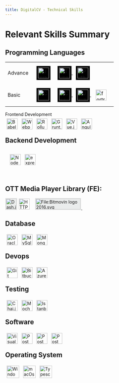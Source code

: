```yaml
---
title: DigitalCV - Technical Skills
---
```


# Relevant Skills Summary


## Programming Languages
<table>
    <tr>
        <td>Advance</td>
        <td align="center">
            <div style="display:block;padding:10px;text-align:justify;">
                <a href="https://developer.mozilla.org/en-US/docs/Web/JavaScript" style="margin-left:10px;">
                    <img align="left" alt="JavaScript" width="35px" style="background-color:black;padding:5px;"
                        src="https://cdn.simpleicons.org/javascript">
                </a>
                <a href="https://www.typescriptlang.org/" style="margin-left:10px;">
                    <img align="center" alt="Typescript" width="35px" style="background-color:black;padding:5px;"
                        src="https://cdn.simpleicons.org/typescript">
                </a>
                <a href="https://www.python.org/doc/" style="margin-left:10px;">
                    <img align="center" alt="Python" height="35px" width="35px" style="background-color:black;padding:5px;"
                        src="https://cdn.worldvectorlogo.com/logos/python-5.svg">
                </a>
            </div>
        </td>
    </tr>
    <tr>
        <td>Basic</td>
        <td align="center">
            <div style="display:block;padding:10px;text-align:justify;">
                <a href="https://www.learn-c.org/" style="margin-left:10px;">
                    <img align="left" alt="C" width="35px" style="background-color:black;padding:5px;"
                        src="https://cdn.simpleicons.org/c">
                </a>
                <a href="https://devdocs.io/cpp/" style="margin-left:10px;">
                    <img align="center" alt="C++" width="35px" style="background-color:black;padding:5px;"
                        src="https://cdn.simpleicons.org/c++">
                </a>
                <a href="https://docs.oracle.com/javase/tutorial/java/index.html" style="margin-left:10px;">
                    <img align="center" alt="Java" height="35px" width="35px" style="background-color:black;padding:5px;"
                        src="https://cdn.worldvectorlogo.com/logos/java-14.svg">
                </a>
                <a href="https://redhawk.concurrent-rt.com/docs/root/1Linux/5Compilers/Fortran/0890240-100.pdf" style="margin-left:10px;">
                    <img align="center" alt="fortran" width="35px" style="padding:5px;"
                        src="https://cdn.simpleicons.org/fortran">
                </a>
            </div>
        </td>
    </tr>
</table


## Frontend Development
<div>
      <a href="https://babeljs.io/docs/en/learn/">
          <img align="left" alt="Babel" width="35px" style="padding:5px;"
              src="https://cdn.simpleicons.org/babel"/>
      </a>&nbsp;
      <a href="https://medium.com/@artbindu/javascript-module-bundler-webpack-essential-to-learn-2e2a661e27c">
          <img align="left" alt="Webpack" width="35px" style="padding:5px;"
              src="https://cdn.simpleicons.org/webpack"/>
      </a>&nbsp;
      <a href="https://rollupjs.org/guide/en/">
          <img align="left" alt="Rollup.js" width="35px" style="padding:5px;"
              src="https://cdn.simpleicons.org/Rollup.js"/>
      </a>&nbsp;
      <a href="https://gruntjs.com/getting-started">
          <img align="left" alt="Grunt.js" height="35px" style="padding:5px;"
              src="https://cdn.worldvectorlogo.com/logos/grunt.svg"/>
      </a>&nbsp;
      <a href="https://vuejs.org/guide/introduction.html">
          <img align="left" alt="Vue.js" width="35px" style="padding:5px;"
              src="https://cdn.simpleicons.org/vue.js"/>
      </a>&nbsp;
      <a href="https://angular.io/docs">
          <img align="left" alt="Angular" width="35px" style="padding:5px;"
              src="https://cdn.simpleicons.org/angular"/>
      </a>&nbsp;
      <!-- <a href="https://reactjs.org/docs/getting-started.html">
          <img align="left" alt="React.js" width="35px" style="padding:5px;"
            src="https://cdn.simpleicons.org/react">
      </a> -->
</div>
<br />


## Backend Development
<div style="display: block;padding:10px;margin-bottom:30px;text-align:justify;">
    <a href="https://nodejs.org/en/docs/">
        <img align="left" alt="NodeJs" width="35px" style="padding:5px;"
            src="https://cdn.simpleicons.org/node.js/"/>
    </a>&nbsp;
    <a href="https://expressjs.com/">
        <img align="left" alt="expressJs" width="35px" style="padding:5px;"
            src="https://cdn.simpleicons.org/express/EFEBEB"/>
    </a>&nbsp;
    <!-- <a href="https://docs.nestjs.com/">
        <img align="left" alt="expressJs" width="35px" style="padding:5px;"
            src="https://cdn.simpleicons.org/nestjs"/>
    </a>&nbsp;
    <a href="https://nextjs.org/docs">
        <img align="left" alt="expressJs" width="35px" style="padding:5px;"
            src="https://cdn.simpleicons.org/next.js"/>
    </a> -->
</div>
<br />

## OTT Media Player Library (FE):
<div>
      <a href="http://cdn.dashjs.org/latest/jsdoc/index.html">
          <img align="left" alt="Dash.js" height="35px" style="background-color:#EAECEC; padding:2px;"
              src="https://dashif.org/img/dashif-logo-283x100_new.jpg"/>
      </a>&nbsp;&nbsp;
      <a href="https://developer.apple.com/documentation/http_live_streaming">
          <img align="left" alt="HTTP Live Streaming" height="35px" style="padding:2px;"
              src="https://bitmovin.com/wp-content/uploads/2016/04/apple_hls_6401.jpg"/>
      </a>
      <a href="https://bitmovin.com/docs/player/tutorials">
         <img alt="File:Bitmovin logo 2016.svg" style="background-color:#EAECEC; padding:2px;"
              src="https://upload.wikimedia.org/wikipedia/commons/thumb/7/74/Bitmovin_logo_2016.svg/207px-Bitmovin_logo_2016.svg.png?20180705131518" decoding="async" width="145" height="35" srcset="https://upload.wikimedia.org/wikipedia/commons/thumb/7/74/Bitmovin_logo_2016.svg/311px-Bitmovin_logo_2016.svg.png?20180705131518 1.5x, https://upload.wikimedia.org/wikipedia/commons/thumb/7/74/Bitmovin_logo_2016.svg/414px-Bitmovin_logo_2016.svg.png?20180705131518 2x" data-file-width="145" data-file-height="35">
      </a>&nbsp;
</div>

<!-- ## Mobile App Development: -->
<!-- ## AI/ML: -->

## Database
<div>
      <a href="https://docs.oracle.com/en/database/oracle/oracle-database/21/development.html">
          <img align="left" alt="Oracle (sql)" height="35px" style="padding:5px;"
              src="https://cdn.worldvectorlogo.com/logos/oracle-logo-3.svg"/>
      </a>&nbsp;
      <!-- <a href="https://learn.microsoft.com/en-us/sql/sql-server/educational-sql-resources?view=sql-server-ver16">
          <img align="left" alt="MsSQL (sql)" width="35px" style="padding:5px;"
              src="https://cdn.simpleicons.org/MicrosoftSQLServer"/>
      </a>&nbsp; -->
      <a href="https://dev.mysql.com/doc/">
          <img align="left" alt="MySql (sql)" width="35px" style="padding:5px;"
              src="https://cdn.simpleicons.org/mysql/869EF0"/>
      </a>&nbsp;
      <a href="https://www.mongodb.com/docs/">
          <img align="left" alt="Mongo DB (no-sql)" width="35px" style="padding:5px;"
            src="https://cdn.simpleicons.org/mongodb">
      </a>&nbsp;
</div>
<br />
<!-- ## Data Visualization -->

## Devops
<div>
      <a href="https://git-scm.com/docs/gittutorial">
          <img align="left" alt="Git" width="35px" style="padding:5px;"
              src="https://cdn.simpleicons.org/git"/>
      </a>&nbsp;
      <a href="https://debricked.com/docs/integrations/ci-build-systems/bitbucket.html">
          <img align="left" alt="Bitbucket" width="35px" style="padding:5px;"
              src="https://cdn.simpleicons.org/bitbucket/lblue"/>
      </a>&nbsp;
      <a href="https://learn.microsoft.com/en-us/azure/devops/?view=azure-devops">
          <img align="left" alt="Azure DevOps" width="35px" style="padding:5px;"
              src="https://cdn.simpleicons.org/AzureDevOps"/>
      </a>&nbsp;
      <!-- <a href="https://docs.docker.com/get-started/">
          <img align="left" alt="Docker" width="35px" style="padding:5px;"
              src="https://cdn.simpleicons.org/docker"/>
      </a> -->
      <!-- <a href="https://confluence.atlassian.com/jiracoreserver073/jira-core-server-7-3-documentation-861255603.html">
          <img align="left" alt="Jira" width="35px" style="padding:5px;"
              src="https://cdn.simpleicons.org/jira"/>
      </a> -->
</div>
<br />
<!-- ## Backend as a Service (BaaS) -->
<!-- ## Framework
<div>
      <a href="https://www.electronjs.org/docs/latest/">
          <img align="left" alt="electron.js" width="35px" style="padding:5px;"
              src="https://cdn.simpleicons.org/electron"/>
      </a>
</div>
<br /> -->


## Testing
<div>
      <a href="https://www.chaijs.com/api/bdd/">
          <img align="left" alt="Chai.js (Library)" width="35px" style="padding:5px;"
              src="https://cdn.simpleicons.org/chai"/>
      </a>&nbsp;
      <a href="https://mochajs.org/api/">
          <img align="left" alt="Mocha.js (Framework)" width="35px" style="padding:5px;"
              src="https://cdn.simpleicons.org/mocha"/>
      </a>&nbsp;
      <a href="https://istanbul.js.org/">
          <img align="left" alt="Istanbul (Coverage)" width="35px" style="padding:5px;"
              src="https://istanbul.js.org/assets/istanbul-logo.png"/>
      </a>&nbsp;
      <!-- <a href="https://jasmine.github.io/pages/docs_home.html">
          <img align="left" alt="Jasmin" width="35px" style="padding:5px;"
            src="https://cdn.simpleicons.org/jasmine">
      </a> -->
</div>
<br />


## Software
<div>
      <a href="https://code.visualstudio.com/docs">
          <img align="left" alt="Visual Studio Code" width="35px" style="padding:5px;"
              src="https://cdn.simpleicons.org/VisualStudioCode"/>
      </a>&nbsp;
      <a href="https://learning.postman.com/docs/publishing-your-api/documenting-your-api/">
          <img align="left" alt="Postman" width="35px" style="padding:5px;"
              src="https://cdn.simpleicons.org/postman"/>
      </a>&nbsp;
      <a href="https://npp-user-manual.org/docs/">
          <img align="left" alt="Postman" width="35px" style="padding:5px;"
              src="https://cdn.simpleicons.org/notepad++/08730C"/>
      </a>&nbsp;
      <a href="https://www.charlesproxy.com/documentation/getting-started/">
          <img align="left" alt="Postman" width="35px" style="padding:5px;"
              src="https://artbindu.github.io/biswasindhu_cv.github.io/src/icons/charles_icon.svg"/>
      </a>&nbsp;
      <!-- <a href="https://swagger.io/docs/open-source-tools/swagger-ui/usage/installation/">
          <img align="left" alt="Swagger" width="35px" style="padding:5px;"
              src="https://cdn.simpleicons.org/swagger"/>
      </a> -->
</div>
<br />

## Operating System
<div>
      <a href="https://learn.microsoft.com/en-us/windows-server/administration/windows-commands/cmd">
          <img align="left" alt="Windows" width="40px" style="padding:5px;"
              src="https://cdn.simpleicons.org/windows"/>
      </a>&nbsp;
      <a href="https://developer.apple.com/library/archive/documentation/OpenSource/Conceptual/ShellScripting/CommandLInePrimer/CommandLine.html">
          <img align="left" alt="macOs" height="40px" style="padding:5px;"
              src="https://cdn.worldvectorlogo.com/logos/macintosh.svg"/>
      </a>&nbsp;
      <!-- <a href="https://www.linux.org/forums/#linux-tutorials.122">
          <img align="left" alt="Python" width="40px" style="padding:5px;"
              src="https://cdn.simpleicons.org/linux"/>
      </a>&nbsp; -->
      <a href="https://ubuntu.com/tutorials/command-line-for-beginners">
          <img align="left" alt="Typescript" width="40px" style="padding:5px;"
              src="https://cdn.worldvectorlogo.com/logos/ubuntu-4.svg"/>
      </a>
</div>
<br />
